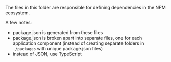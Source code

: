 The files in this folder are responsible for defining dependencies in the NPM ecosystem. 

A few notes:
* package.json is generated from these files
* package.json is broken apart into separate files, one for each application component (instead of creating separate folders in `./packages` with unique package.json files)
* instead of JSON, use TypeScript